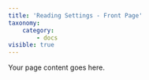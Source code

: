 ```yaml
---
title: 'Reading Settings - Front Page'
taxonomy:
    category:
        - docs
visible: true
---
```


Your page content goes here.